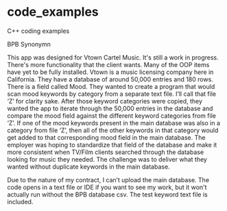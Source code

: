 # code_examples
C++ coding examples


BPB Synonymn

This app was designed for Vtown Cartel Music. It's still a work in progress. There's more functionality that the client wants. 
Many of the OOP items have yet to be fully installed. Vtown is a music licensing company here in California. They have a 
database of around 50,000 entries and 180 rows. There is a field called Mood. They wanted to create a program that would 
scan mood keywords by category from a separate text file. I’ll call that file ‘Z’ for clarity sake. After those keyword 
categories were copied, they wanted the app to iterate through the 50,000 entries in the database and compare the mood field 
against the different keyword categories from file ‘Z’. If one of the mood keywords present in the main database was also in a 
category from file ‘Z’, then all of the other keywords in that category would get added to that corresponding mood field 
in the main database. The employer was hoping to standardize that field of the database and make it more consistent when 
TV/Film clients searched through the database looking for music they needed. The challenge was to deliver what they wanted
without duplicate keywords in the main database.

Due to the nature of my contract, I can’t upload the main database. The code opens in a text file or IDE if you want to 
see my work, but it won't actually run without the BPB database csv. The test keyword text file is included. 
